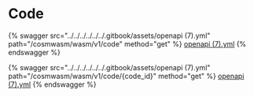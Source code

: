 # Code

{% swagger src="../../../../../../.gitbook/assets/openapi (7).yml" path="/cosmwasm/wasm/v1/code" method="get" %}
[openapi (7).yml](<../../../../../../.gitbook/assets/openapi (7).yml>)
{% endswagger %}

{% swagger src="../../../../../../.gitbook/assets/openapi (7).yml" path="/cosmwasm/wasm/v1/code/{code_id}" method="get" %}
[openapi (7).yml](<../../../../../../.gitbook/assets/openapi (7).yml>)
{% endswagger %}
